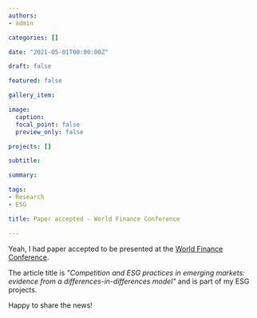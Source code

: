 ```yaml
---
authors:
- admin

categories: []

date: "2021-05-01T00:00:00Z"

draft: false

featured: false

gallery_item:

image:
  caption:
  focal_point: false
  preview_only: false

projects: []

subtitle: 

summary: 

tags:
- Research
- ESG

title: Paper accepted - World Finance Conference

---
```


Yeah, I had paper accepted to be presented at the [World Finance Conference](https://www.world-finance-conference.com/conference.php?id=21).


The article title is _"Competition and ESG practices in emerging markets: evidence from a differences-in-differences model"_ and is part of my ESG projects. 

Happy to share the news!

